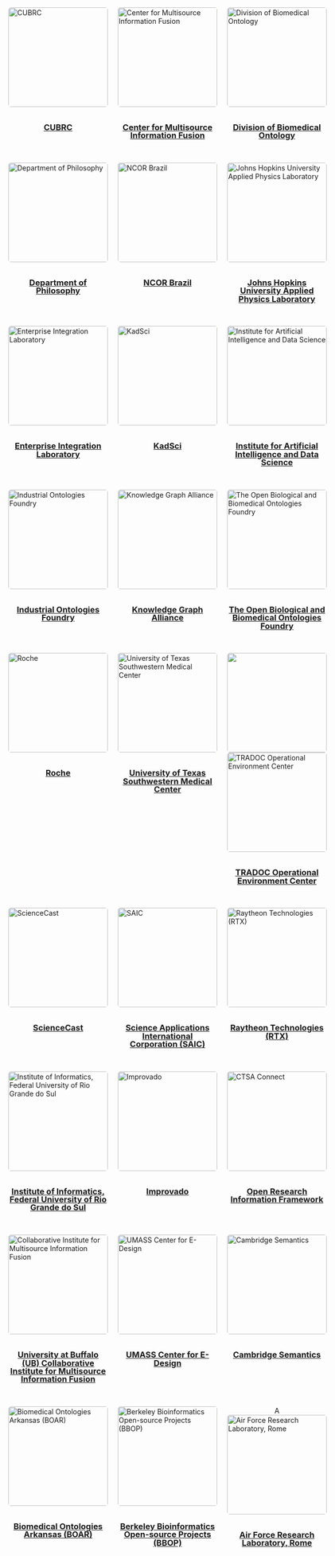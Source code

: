 <!DOCTYPE html>
<html lang="en">
<head>
    <meta charset="UTF-8">
    <title>Partner Organizations</title>
<style>
.grid-container {
        display: grid;
        grid-template-columns: repeat(3, 1fr);
        gap: 20px;
    }
.grid-item {
        display: flex;
        flex-direction: column;
        align-items: center; 
    }
.grid-item img {
        width: 200px;
        height: 200px;
        object-fit: cover;
        border-radius: 5px;
    }
.grid-item-content {
        /* max-height: 300px; /* set to the height of the image */
        line-height: 1.0;
        max-width: 200px;
        /* overflow: hidden; /* hides any content that exceeds the max-height */
        text-align: center; /* centers the text */
        padding: 10px 0; /* some vertical padding */
    }
</style>
</head>
<body>
<div class="grid-container">
    <div class="grid-item">
        <a href="https://cubrc.org/">
            <img src="https://raw.githubusercontent.com/johnbeve/NCOR-Test/main/docs/assets/logos/cubrc.png" alt="CUBRC">
        </a>
        <div class="grid-item-content">
            <h3><a href="https://cubrc.org/">CUBRC</a></h3>
        </div>
    </div>
    <div class="grid-item">
        <a href="https://www.buffalo.edu/cmif.html">
            <img src="https://raw.githubusercontent.com/johnbeve/NCOR-Test/main/docs/assets/logos/cmif.png" alt="Center for Multisource Information Fusion">
        </a>
        <div class="grid-item-content">
            <h3><a href="https://www.buffalo.edu/cmif.html">Center for Multisource Information Fusion</a></h3>
        </div>
    </div>
    <div class="grid-item">
        <a href="http://medicine.buffalo.edu/departments/biomedical-informatics/divisions/biomedical-ontology.html">
            <img src="https://raw.githubusercontent.com/johnbeve/NCOR-Test/main/docs/assets/logos/dbi.png" alt="Division of Biomedical Ontology">
        </a>
        <div class="grid-item-content">
            <h3><a href="http://medicine.buffalo.edu/departments/biomedical-informatics/divisions/biomedical-ontology.html">Division of Biomedical Ontology</a></h3>
        </div>
    </div>
    <div class="grid-item">
        <a href="https://www.buffalo.edu/cas/philosophy/grad-study/ontology.html">
            <img src="https://raw.githubusercontent.com/johnbeve/NCOR-Test/main/docs/assets/logos/philosophy.png" alt="Department of Philosophy">
        </a>
        <div class="grid-item-content">
            <h3><a href="https://www.buffalo.edu/cas/philosophy/grad-study/ontology.html">Department of Philosophy</a></h3>
        </div>
    </div>
    <div class="grid-item">
        <a href="https://ontology-br.com.br/about/">
            <img src="https://raw.githubusercontent.com/johnbeve/NCOR-Test/main/docs/assets/logos/ncor-brazil.png" alt="NCOR Brazil">
        </a>
        <div class="grid-item-content">
            <h3><a href="https://ontology-br.com.br/about/">NCOR Brazil</a></h3>
        </div>
    </div>
    <div class="grid-item">
        <a href="https://www.jhuapl.edu/">
            <img src="https://raw.githubusercontent.com/johnbeve/NCOR-Test/main/docs/assets/logos/apl.png" alt="Johns Hopkins University Applied Physics Laboratory">
        </a>
        <div class="grid-item-content">
            <h3><a href="https://www.jhuapl.edu/">Johns Hopkins University Applied Physics Laboratory</a></h3>
        </div>
    </div>
    <div class="grid-item">
        <a href="https://eil.mie.utoronto.ca/projects/tove-project/">
            <img src="https://raw.githubusercontent.com/johnbeve/NCOR-Test/main/docs/assets/logos/tove.png" alt="Enterprise Integration Laboratory">
        </a>
        <div class="grid-item-content">
            <h3><a href="https://eil.mie.utoronto.ca/projects/tove-project/">Enterprise Integration Laboratory</a></h3>
        </div>
    </div>
    <div class="grid-item">
        <a href="https://kadsci.com/">
            <img src="https://raw.githubusercontent.com/johnbeve/NCOR-Test/main/docs/assets/logos/kadsci.png" alt="KadSci">
        </a>
        <div class="grid-item-content">
            <h3><a href="https://kadsci.com/">KadSci</a></h3>
        </div>
    </div>
    <div class="grid-item">
        <a href="https://www.buffalo.edu/ai-data-science.html">
            <img src="https://raw.githubusercontent.com/johnbeve/NCOR-Test/main/docs/assets/logos/iad.png" alt="Institute for Artificial Intelligence and Data Science">
        </a>
        <div class="grid-item-content">
            <h3><a href="https://www.buffalo.edu/ai-data-science.html">Institute for Artificial Intelligence and Data Science</a></h3>
        </div>
    </div>
    <div class="grid-item">
        <a href="https://spec.industrialontologies.org/iof/">
            <img src="https://raw.githubusercontent.com/johnbeve/NCOR-Test/main/docs/assets/logos/iof.png" alt="Industrial Ontologies Foundry">
        </a>
        <div class="grid-item-content">
            <h3><a href="https://spec.industrialontologies.org/iof/">Industrial Ontologies Foundry</a></h3>
        </div>
    </div>
    <div class="grid-item">
        <a href="https://www.kg-alliance.org/about/">
            <img src="https://raw.githubusercontent.com/johnbeve/NCOR-Test/main/docs/assets/logos/kga.png" alt="Knowledge Graph Alliance">
        </a>
        <div class="grid-item-content">
            <h3><a href="https://www.kg-alliance.org/about/">Knowledge Graph Alliance</a></h3>
        </div>
    </div>
    <div class="grid-item">
        <a href="https://obofoundry.org/">
            <img src="https://raw.githubusercontent.com/johnbeve/NCOR-Test/main/docs/assets/logos/obo.png" alt="The Open Biological and Biomedical Ontologies Foundry">
        </a>
        <div class="grid-item-content">
            <h3><a href="https://obofoundry.org/">The Open Biological and Biomedical Ontologies Foundry</a></h3>
        </div>
    </div>
    <div class="grid-item">
        <a href="https://www.roche.com/">
            <img src="https://raw.githubusercontent.com/johnbeve/NCOR-Test/main/docs/assets/logos/roche.png" alt="Roche">
        </a>
        <div class="grid-item-content">
            <h3><a href="https://www.roche.com/">Roche</a></h3>
        </div>
    </div>
    <div class="grid-item">
        <a href="https://www.utsouthwestern.edu/">
            <img src="https://raw.githubusercontent.com/johnbeve/NCOR-Test/main/docs/assets/logos/utsouthwestern.png" alt="University of Texas Southwestern Medical Center">
        </a>
        <div class="grid-item-content">
            <h3><a href="https://www.utsouthwestern.edu/">University of Texas Southwestern Medical Center</a></h3>
        </div>
    </div>
    <div class="grid-item">
        <img src="https://oe.tradoc.army.mil/"><img src="https://raw.githubusercontent.com/johnbeve/NCOR-Test/main/docs/assets/logos/tradoc.png" alt="TRADOC Operational Environment Center"></a>
        <div class="grid-item-content">
            <h3><a href="https://oe.tradoc.army.mil/">TRADOC Operational Environment Center</a></h3>
        </div>
    </div>
    <div class="grid-item">
        <a href="https://www.sciencecast.org/">
            <img src="https://raw.githubusercontent.com/johnbeve/NCOR-Test/main/docs/assets/logos/sciencecast.png" alt="ScienceCast">
        </a>
        <div class="grid-item-content">
            <h3><a href="https://www.sciencecast.org/">ScienceCast</a></h3>
        </div>
    </div>
    <div class="grid-item">
        <a href="https://www.saic.com/">
            <img src="https://raw.githubusercontent.com/johnbeve/NCOR-Test/main/docs/assets/logos/saic.png" alt="SAIC">
        </a>
        <div class="grid-item-content">
            <h3><a href="https://www.saic.com/">Science Applications International Corporation (SAIC)</a></h3>
        </div>
    </div>
    <div class="grid-item">
        <a href="https://www.rtx.com/">
            <img src="https://raw.githubusercontent.com/johnbeve/NCOR-Test/main/docs/assets/logos/rtx.png" alt="Raytheon Technologies (RTX)">
        </a>
        <div class="grid-item-content">
            <h3><a href="https://www.rtx.com/">Raytheon Technologies (RTX)</a></h3>
        </div>
    </div>
    <div class="grid-item">
        <a href="https://www.inf.ufrgs.br/site/en/">
            <img src="https://raw.githubusercontent.com/johnbeve/NCOR-Test/main/docs/assets/logos/inf.png" alt="Institute of Informatics, Federal University of Rio Grande do Sul">
        </a>
        <div class="grid-item-content">
            <h3><a href="https://www.inf.ufrgs.br/site/en/">Institute of Informatics, Federal University of Rio Grande do Sul</a></h3>
        </div>
    </div>
    <div class="grid-item">
        <a href="https://improvado.io/">
            <img src="https://raw.githubusercontent.com/johnbeve/NCOR-Test/main/docs/assets/logos/imrpovado.png" alt="Improvado">
        </a>
        <div class="grid-item-content">
            <h3><a href="https://improvado.io/">Improvado</a></h3>
        </div>
    </div>
    <div class="grid-item">
        <a href="https://github.com/openrif">
            <img src="https://raw.githubusercontent.com/johnbeve/NCOR-Test/main/docs/assets/logos/openrefine.png" alt="CTSA Connect">
        </a>
        <div class="grid-item-content">
            <h3><a href="https://github.com/openrif">Open Research Information Framework</a></h3>
        </div>
    </div>
    <div class="grid-item">
        <a href="https://www.buffalo.edu/cimif.html">
            <img src="https://raw.githubusercontent.com/johnbeve/NCOR-Test/main/docs/assets/logos/cimif.png" alt="Collaborative Institute for Multisource Information Fusion">
        </a>
        <div class="grid-item-content">
            <h3><a href="https://www.buffalo.edu/cimif.html">University at Buffalo (UB) Collaborative Institute for Multisource Information Fusion</a></h3>
        </div>
    </div>
    <div class="grid-item">
        <a href="https://www.umass.edu/engineering/mechanical-and-industrial-engineering">
            <img src="https://raw.githubusercontent.com/johnbeve/NCOR-Test/main/docs/assets/logos/umass.png" alt="UMASS Center for E-Design">
        </a>
        <div class="grid-item-content">
            <h3><a href="https://www.umass.edu/engineering/mechanical-and-industrial-engineering">UMASS Center for E-Design</a></h3>
        </div>
    </div>
    <div class="grid-item">
        <a href="https://www.slideshare.net/slideshow/transforming-data-management-and-time-to-insight-with-anzo-smart-data-lake/70530086">
            <img src="https://raw.githubusercontent.com/johnbeve/NCOR-Test/main/docs/assets/logos/cambridge.png" alt="Cambridge Semantics">
        </a>
        <div class="grid-item-content">
            <h3><a href="https://www.slideshare.net/slideshow/transforming-data-management-and-time-to-insight-with-anzo-smart-data-lake/70530086">Cambridge Semantics</a></h3>
        </div>
    </div>
    <div class="grid-item">
        <a href="https://medicine.uams.edu/dbmi/research-labs/boar/">
            <img src="https://raw.githubusercontent.com/johnbeve/NCOR-Test/main/docs/assets/logos/boar.png" alt="Biomedical Ontologies Arkansas (BOAR)">
        </a>
        <div class="grid-item-content">
            <h3><a href="https://medicine.uams.edu/dbmi/research-labs/boar/">Biomedical Ontologies Arkansas (BOAR)</a></h3>
        </div>
    </div>
    <div class="grid-item">
        <a href="http://berkeleybop.org/">
            <img src="https://raw.githubusercontent.com/johnbeve/NCOR-Test/main/docs/assets/logos/bbop.png" alt="Berkeley Bioinformatics Open-source Projects (BBOP)">
        </a>
        <div class="grid-item-content">
            <h3><a href="http://berkeleybop.org/">Berkeley Bioinformatics Open-source Projects (BBOP)</a></h3>
        </div>
    </div>
    <div class="grid-item">A
        <a href="https://www.afrl.af.mil/">
            <img src="https://raw.githubusercontent.com/johnbeve/NCOR-Test/main/docs/assets/logos/afrl.png" alt="Air Force Research Laboratory, Rome">
        </a>
        <div class="grid-item-content">
            <h3><a href="https://www.afrl.af.mil/">Air Force Research Laboratory, Rome</a></h3>
        </div>
    </div>
</div>
</body>
</html>